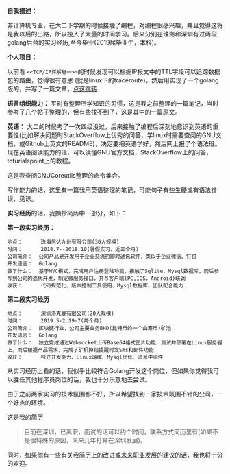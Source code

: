 **自我描述：**

非计算机专业，在大二下学期的时候接触了编程，对编程很感兴趣，并且觉得这将是我以后的出路，所以投入了大量的时间学习。后来分别在珠海和深圳有过两段golang后台的实习经历,至今毕业(2019届毕业生，本科)。

**个人项目：**



以前看 `<<TCP/IP详解卷一>>`的时候发现可以根据IP报文中的TTL字段可以追踪数据包的路由，觉得很有意思 (就是linux下的traceroute)，然后用实现了一个golang版的，并写了一篇文章，<a href="http://www.baidu.com" target="_blank">点这跳转</a>



**语言组织能力：**
平时有整理所学知识的习惯，这是我之前整理的一篇笔记，当时参考了几个帖子整理的，但有些找不到了，这是其中的一篇<a href="https://www.digitalocean.com/community/tutorials/how-to-view-and-configure-linux-logs-on-ubuntu-and-centos" target="_blank">原文</a>。

**英语：**
大二的时候考了一次四级没过，后来接触了编程后深刻地意识到英语的重要性(比如解决问题时StackOverflow上优秀的问答，学linux时需要查阅的GNU文档，或Github上英文的README)，决定要把英语学好，然后网上报了个语法班。现在英语阅读能力的话，可以读懂GNU官方文档，StackOverflow上的问答，toturialspoint上的教程。

这是我查阅GNUCoreutils整理的命令集合。

写作能力的话，这里有一篇我用英语整理的笔记，可能句子有些生硬或有语法错误，见谅。



**实习经历**的话，我摘抄简历中一部分，如下：

**第一段实习经历：**
```
地点：      珠海信达九州有限公司(30人规模)
时间：      2018.7--2018.10(暑假实习，近三个月)					
公司简介：  公司产品是开发用于企业交流的即时通讯软件，类似于企业微信、钉钉
开发语言：  Golang
做了什么：  基于MVC模式，完成用户注册登陆功能，接触了Sqlite，Mysql数据库，而后参与到公司的迭代开发，制定微服务接口，并与客户端(PC,IOS，Android)联调
收获：      代码规范化、版本控制工具使用、Mysql数据库、团队配合能力
```
**第二段实习经历**
```
地点：      深圳洛克曼有限公司(20人规模)
时间：      2019.5-2.19-7(两个月)					
公司简介：  区块链行业，公司主要业务BHD(比特币的一个山寨币)矿池
开发语言：  Golang
做了什么：  独立完成通过Websocket上传Base64格式图片功能，测试并部署在Linux服务器上。而后根据产品需求，完成了矿机掉线提醒时发Sms和邮件功能
收获：      独立开发能力、Linux运维、Mysql优化、消息中间件
```


从实习经历上看的话，我似乎比较符合Golang开发这个岗位，但如果你觉得我可以胜任其他程序员岗位的话，我也十分乐意地去尝试。

由于之前两家实习的技术氛围都不好，所以希望找到一家技术氛围不错的公司，一个好点的环境。

[这是我的简历]()	

> 目前在深圳，已离职，面试的话可以约个时间，联系方式简历里有(如果不是很特殊的原因，未来几年打算在深圳发展)。

同时，如果你有一些有关我简历上的改进或未来职业发展的建议的话，我也将十分的欢迎。




<!-- 
**Linux：**

主要是想通过一些命令和具体的例子让别人看出我不是一个linux新手，我已经到了一定的程度了。

这些命令最好是有代表性的，我指的是深度，比如掌握这个命令需要一定的背景知识，比如iptable等

网络相关：能根据netstat查看网络连接情况根据，iptable过滤数据包，traceroute追踪数据包路由

日常运维：能根据crontab设置定时任务，能查看并分析服务器日志，自定义日志规则，find命令查找文件

包管理，

故障排查.，iotop，vmstst，top
网络排查 ping，tracerouter
iptable，实践

文本处理:awk，sed，sort -->